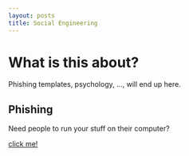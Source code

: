 ```yaml
---
layout: posts
title: Social Engineering
---
```


# What is this about?
Phishing templates, psychology, ..., will end up here.


## Phishing
Need people to run your stuff on their computer?

[click me!](./Phishing)
